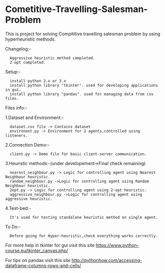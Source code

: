 # Cometitive-Travelling-Salesman-Problem

This is project for solving Compititive travelling salesman problem by using hyperheuristic methods.

Changelog:-
	
      Aggressive heuristic method completed.
      2-opt completed.

Setup:-

      install python 2.x or 3.x
      install python library "tkinter". used for developing applications in gui.
      install python library "pandas". used for managing data from csv files.

Files info:-

1.Dataset and Environment:-

      dataset.csv file -> Contains dataset
      environent.py -> Environment for 2 agents,controlled using listeners.

2.Connection Demo:-
      
      client.py -> Demo file for basic client-server communication.
      
3.Heuristic methods:-(under developement->Final check remaining)
      
      nearest_neighbour.py -> Logic for controlling agent using Nearest Neighbour heuristic.
      random_neighbour.py ->Logic for controlling agent using Random Neighbour heuristic.
      2opt.py -> Logic for controlling agent using 2-opt heuristic.
      aggressive_neighbour.py ->Logic for controlling agent using aggressive heuristic.

4.Test-bed:-
	
      It's used for testing standalone heuristic method on single agent.

To Do:-
      
      Before going for Hyper-heuristic,check everything works correctly.
      



      
For more help in tkinter for gui visit this site https://www.python-course.eu/tkinter_canvas.php/

For tips on pandas visit this site http://pythonhow.com/accessing-dataframe-columns-rows-and-cells/
